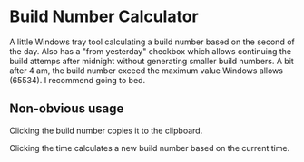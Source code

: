 # Build Number Calculator

A little Windows tray tool calculating a build number based on the second of the day. Also has a "from yesterday" checkbox which allows continuing 
the build attemps after midnight without generating smaller build numbers. A bit after 4 am, the build number exceed the maximum value Windows allows
(65534). I recommend going to bed.

## Non-obvious usage

Clicking the build number copies it to the clipboard.

Clicking the time calculates a new build number based on the current time.